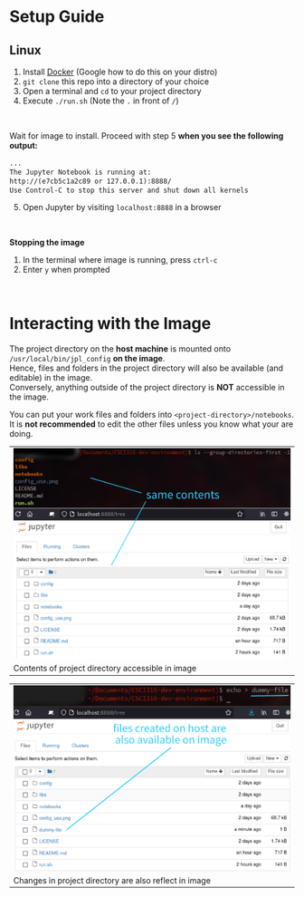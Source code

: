 # Setup Guide

## Linux

1. Install [Docker](https://docs.docker.com/engine/install/) (Google how to do this on your distro)
2. `git clone` this repo into a directory of your choice
3. Open a terminal and `cd` to your project directory
4. Execute `./run.sh` (Note the `.` in front of `/`)

<br/>

Wait for image to install. Proceed with step 5 **when you see the following output:**

    ...
    The Jupyter Notebook is running at:
    http://(e7cb5c1a2c89 or 127.0.0.1):8888/
    Use Control-C to stop this server and shut down all kernels

5. Open Jupyter by visiting `localhost:8888` in a browser

<br/>

**Stopping the image**

1. In the terminal where image is running, press `ctrl-c`
2. Enter `y` when prompted

<br/>

# Interacting with the Image

The project directory on the **host machine** is mounted onto `/usr/local/bin/jpl_config` **on the image**.<br/>
Hence, files and folders in the project directory will also be available (and editable) in the image.<br/>
Conversely, anything outside of the project directory is **NOT** accessible in the image.<br/>

You can put your work files and folders into `<project-directory>/notebooks`.<br/>
It is **not recommended** to edit the other files unless you know what your are doing.

<table class="image">
<tr><td><img src="usage_1.png" width="600"></td></tr>
<tr><td class="caption" >Contents of project directory accessible in image</td></tr>
</table>

<table class="image">
<tr><td><img src="usage_2.png" width="600"></td></tr>
<tr><td class="caption" >Changes in project directory are also reflect in image</td></tr>
</table>
